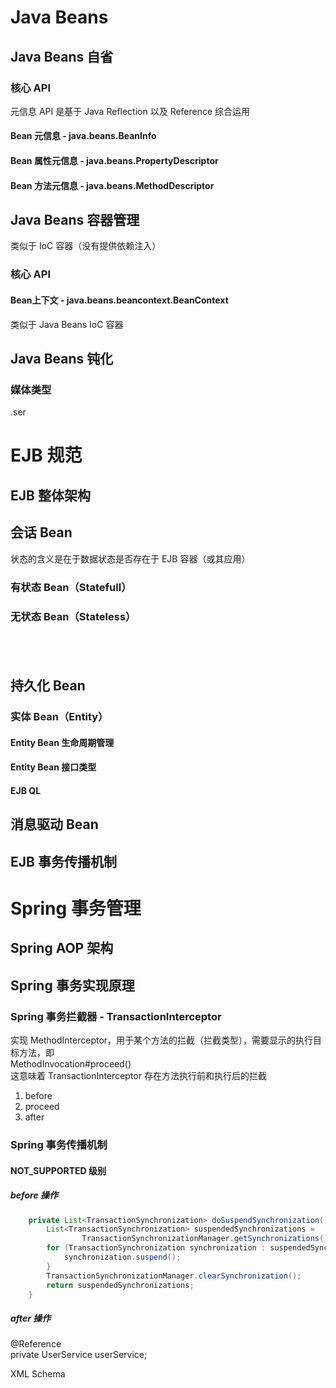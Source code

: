 <a name="GWTD0"></a>
# Java Beans
<a name="faSDG"></a>
## Java Beans 自省
<a name="oS4IB"></a>
### 核心 API
元信息 API 是基于 Java Reflection 以及 Reference 综合运用
<a name="yBKc0"></a>
#### Bean 元信息 - java.beans.BeanInfo
<a name="TYSu0"></a>
#### Bean 属性元信息 - java.beans.PropertyDescriptor
<a name="O2ZeN"></a>
#### Bean 方法元信息 - java.beans.MethodDescriptor
<a name="TNIQJ"></a>
## Java Beans 容器管理
类似于 IoC 容器（没有提供依赖注入）
<a name="jlqGW"></a>
### 核心 API
<a name="pFDzY"></a>
#### Bean上下文 - java.beans.beancontext.BeanContext
类似于 Java Beans IoC 容器

<a name="toJLg"></a>
## Java Beans 钝化
<a name="b9oiM"></a>
### 媒体类型
.ser

<a name="NOzc2"></a>
# EJB 规范
<a name="EM6x1"></a>
## EJB 整体架构
<a name="oNcqx"></a>
## 会话 Bean
状态的含义是在于数据状态是否存在于 EJB 容器（或其应用）
<a name="bX9V3"></a>
### 有状态 Bean（Statefull）

<a name="fkkuy"></a>
### 无状态 Bean（Stateless）
<a name="Akar7"></a>
## <br />
<a name="A4kOc"></a>
## 持久化 Bean
<a name="hsYIc"></a>
### 实体 Bean（Entity）
<a name="FN2Sz"></a>
#### Entity Bean 生命周期管理
<a name="kEDXq"></a>
#### Entity Bean 接口类型
<a name="CEunu"></a>
#### EJB QL

<a name="SB1N8"></a>
## 消息驱动 Bean 
<a name="RMxIE"></a>
## EJB 事务传播机制

<a name="A9sgl"></a>
# Spring 事务管理
<a name="RxkLX"></a>
## Spring AOP 架构

<a name="DhDzB"></a>
## Spring 事务实现原理
<a name="uQzcO"></a>
### Spring 事务拦截器 - TransactionInterceptor
实现 MethodInterceptor，用于某个方法的拦截（拦截类型），需要显示的执行目标方法，即 <br />MethodInvocation#proceed()<br />这意味着 TransactionInterceptor 存在方法执行前和执行后的拦截

1. before
2. proceed
3. after


<a name="S0agl"></a>
### Spring 事务传播机制
<a name="tFVdB"></a>
#### NOT_SUPPORTED 级别
<a name="ipXva"></a>
##### before 操作 
```java
	private List<TransactionSynchronization> doSuspendSynchronization() {
		List<TransactionSynchronization> suspendedSynchronizations =
				TransactionSynchronizationManager.getSynchronizations();
		for (TransactionSynchronization synchronization : suspendedSynchronizations) {
			synchronization.suspend();
		}
		TransactionSynchronizationManager.clearSynchronization();
		return suspendedSynchronizations;
	}
```
<a name="BKg7w"></a>
##### after 操作


@Reference<br />private UserService userService;

 XML Schema
